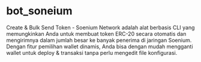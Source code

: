 # bot_soneium
 Create & Bulk Send Token - Soenium Network adalah alat berbasis CLI yang memungkinkan Anda untuk membuat token ERC-20 secara otomatis dan mengirimnya dalam jumlah besar ke banyak penerima di jaringan Soenium. Dengan fitur pemilihan wallet dinamis, Anda bisa dengan mudah mengganti wallet untuk deploy & transaksi tanpa perlu mengedit file konfigurasi.
